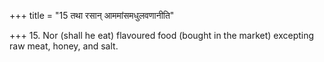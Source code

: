 +++
title = "15 तथा रसान् आममांसमधुलवणानीति"

+++
15. Nor (shall he eat) flavoured food (bought in the market) excepting raw meat, honey, and salt.
